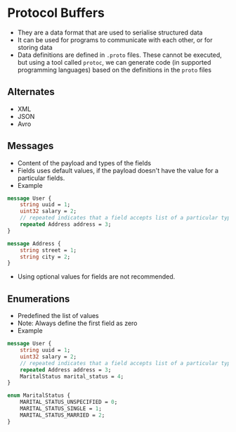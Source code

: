 # Protocol Buffers

- They are a data format that are used to serialise structured data
- It can be used for programs to communicate with each other, or for storing data
- Data definitions are defined in `.proto` files. These cannot be executed, but using a tool called `protoc`, we can generate code (in supported programming languages) based on the definitions in the `proto` files


## Alternates

- XML
- JSON
- Avro


## Messages

- Content of the payload and types of the fields
- Fields uses default values, if the payload doesn't have the value for a particular fields.
- Example
```proto
message User {
    string uuid = 1;
    uint32 salary = 2;
    // repeated indicates that a field accepts list of a particular type as values
    repeated Address address = 3; 
}

message Address {
    string street = 1;
    string city = 2;
}

```
- Using optional values for fields are not recommended.


## Enumerations

- Predefined the list of values
- Note: Always define the first field as zero
- Example

```proto
message User {
    string uuid = 1;
    uint32 salary = 2;
    // repeated indicates that a field accepts list of a particular type as values
    repeated Address address = 3;
    MaritalStatus marital_status = 4; 
}

enum MaritalStatus {
    MARITAL_STATUS_UNSPECIFIED = 0;
    MARITAL_STATUS_SINGLE = 1;
    MARITAL_STATUS_MARRIED = 2;
}

```
